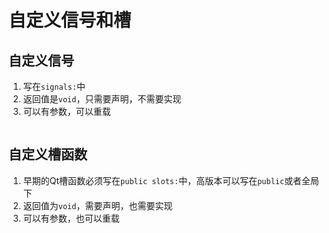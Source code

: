 # 自定义信号和槽
## 自定义信号
1. 写在`signals:`中
2. 返回值是`void`，只需要声明，不需要实现
3. 可以有参数，可以重载
```c++

```
## 自定义槽函数
1. 早期的Qt槽函数必须写在`public slots:`中，高版本可以写在`public`或者全局下
2. 返回值为`void`，需要声明，也需要实现
3. 可以有参数，也可以重载
```c++

```
